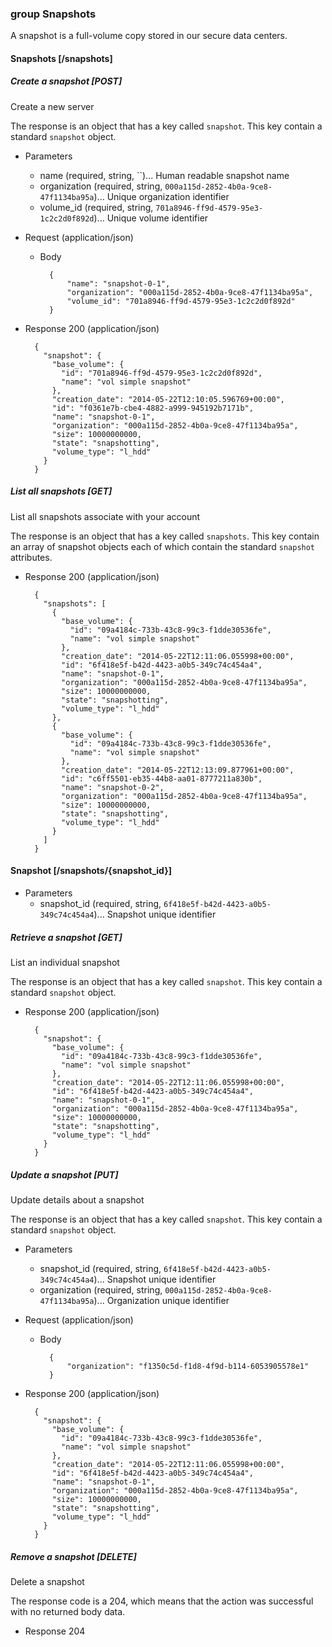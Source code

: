 ### group Snapshots

A snapshot is a full-volume copy stored in our secure data centers.

#### Snapshots [/snapshots]

##### Create a snapshot [POST]

Create a new server

The response is an object that has a key called `snapshot`. This key contain a standard `snapshot` object.

+ Parameters
    + name (required, string, ``)... Human readable snapshot name
    + organization (required, string, `000a115d-2852-4b0a-9ce8-47f1134ba95a`)... Unique organization identifier
    + volume_id (required, string, `701a8946-ff9d-4579-95e3-1c2c2d0f892d`)... Unique volume identifier

+ Request (application/json)

    + Body

            {
                "name": "snapshot-0-1",
                "organization": "000a115d-2852-4b0a-9ce8-47f1134ba95a",
                "volume_id": "701a8946-ff9d-4579-95e3-1c2c2d0f892d"
            }

+ Response 200 (application/json)

        {
          "snapshot": {
            "base_volume": {
              "id": "701a8946-ff9d-4579-95e3-1c2c2d0f892d",
              "name": "vol simple snapshot"
            },
            "creation_date": "2014-05-22T12:10:05.596769+00:00",
            "id": "f0361e7b-cbe4-4882-a999-945192b7171b",
            "name": "snapshot-0-1",
            "organization": "000a115d-2852-4b0a-9ce8-47f1134ba95a",
            "size": 10000000000,
            "state": "snapshotting",
            "volume_type": "l_hdd"
          }
        }


##### List all snapshots [GET]

List all snapshots associate with your account

The response is an object that has a key called `snapshots`. This key contain an array of snapshot objects each of which contain the standard `snapshot` attributes.

+ Response 200 (application/json)

        {
          "snapshots": [
            {
              "base_volume": {
                "id": "09a4184c-733b-43c8-99c3-f1dde30536fe",
                "name": "vol simple snapshot"
              },
              "creation_date": "2014-05-22T12:11:06.055998+00:00",
              "id": "6f418e5f-b42d-4423-a0b5-349c74c454a4",
              "name": "snapshot-0-1",
              "organization": "000a115d-2852-4b0a-9ce8-47f1134ba95a",
              "size": 10000000000,
              "state": "snapshotting",
              "volume_type": "l_hdd"
            },
            {
              "base_volume": {
                "id": "09a4184c-733b-43c8-99c3-f1dde30536fe",
                "name": "vol simple snapshot"
              },
              "creation_date": "2014-05-22T12:13:09.877961+00:00",
              "id": "c6ff5501-eb35-44b8-aa01-8777211a830b",
              "name": "snapshot-0-2",
              "organization": "000a115d-2852-4b0a-9ce8-47f1134ba95a",
              "size": 10000000000,
              "state": "snapshotting",
              "volume_type": "l_hdd"
            }
          ]
        }

#### Snapshot [/snapshots/{snapshot_id}]

+ Parameters
    + snapshot_id (required, string, `6f418e5f-b42d-4423-a0b5-349c74c454a4`)... Snapshot unique identifier

##### Retrieve a snapshot [GET]

List an individual snapshot

The response is an object that has a key called `snapshot`. This key contain a standard `snapshot` object.

+ Response 200 (application/json)

        {
          "snapshot": {
            "base_volume": {
              "id": "09a4184c-733b-43c8-99c3-f1dde30536fe",
              "name": "vol simple snapshot"
            },
            "creation_date": "2014-05-22T12:11:06.055998+00:00",
            "id": "6f418e5f-b42d-4423-a0b5-349c74c454a4",
            "name": "snapshot-0-1",
            "organization": "000a115d-2852-4b0a-9ce8-47f1134ba95a",
            "size": 10000000000,
            "state": "snapshotting",
            "volume_type": "l_hdd"
          }
        }

##### Update a snapshot [PUT]

Update details about a snapshot

The response is an object that has a key called `snapshot`. This key contain a standard `snapshot` object.

+ Parameters
    + snapshot_id (required, string, `6f418e5f-b42d-4423-a0b5-349c74c454a4`)... Snapshot unique identifier
    + organization (required, string, `000a115d-2852-4b0a-9ce8-47f1134ba95a`)... Organization unique identifier

+ Request (application/json)

    + Body

            {
                "organization": "f1350c5d-f1d8-4f9d-b114-6053905578e1"
            }


+ Response 200 (application/json)

        {
          "snapshot": {
            "base_volume": {
              "id": "09a4184c-733b-43c8-99c3-f1dde30536fe",
              "name": "vol simple snapshot"
            },
            "creation_date": "2014-05-22T12:11:06.055998+00:00",
            "id": "6f418e5f-b42d-4423-a0b5-349c74c454a4",
            "name": "snapshot-0-1",
            "organization": "000a115d-2852-4b0a-9ce8-47f1134ba95a",
            "size": 10000000000,
            "state": "snapshotting",
            "volume_type": "l_hdd"
          }
        }

##### Remove a snapshot [DELETE]

Delete a snapshot

The response code is a 204, which means that the action was successful with no returned body data.

+ Response 204

